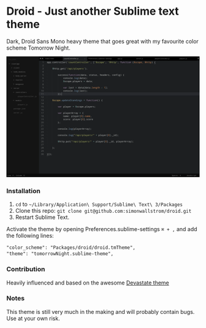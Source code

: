 # Droid - Just another Sublime text theme

Dark, Droid Sans Mono heavy theme that goes great with my favourite color scheme Tomorrow Night.

![The end result](https://raw.githubusercontent.com/simonwallstrom/sublime-settings/master/screenshot.png)

### Installation

1. `cd` to `~/Library/Application\ Support/Sublime\ Text\ 3/Packages`
2. Clone this repo: `git clone git@github.com:simonwallstrom/droid.git`
3. Restart Sublime Text.

Activate the theme by opening Preferences.sublime-settings `⌘ + ,` and add the following lines:
    
    "color_scheme": "Packages/droid/droid.tmTheme",
    "theme": "tomorrowNight.sublime-theme",

### Contribution

Heavily influenced and based on the awesome [Devastate theme](https://github.com/vlakarados/devastate)

### Notes

This theme is still very much in the making and will probably contain bugs. Use at your own risk.
